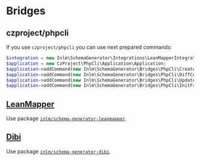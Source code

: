 
# Bridges

## czproject/phpcli

If you use `czproject/phpcli` you can use next prepared commands:

```php
$integration = new Inlm\SchemaGenerator\Integrations\LeanMapperIntegration(...);
$application = new CzProject\PhpCli\Application\Application;
$application->addCommand(new Inlm\SchemaGenerator\Bridges\PhpCli\CreateMigrationCommand($integration));
$application->addCommand(new Inlm\SchemaGenerator\Bridges\PhpCli\DiffCommand($integration));
$application->addCommand(new Inlm\SchemaGenerator\Bridges\PhpCli\UpdateDatabaseCommand($integration));
$application->addCommand(new Inlm\SchemaGenerator\Bridges\PhpCli\InitFromDatabaseCommand($integration));
```


## [LeanMapper](https://leanmapper.com/)

Use package [`inlm/schema-generator-leanmapper`](https://github.com/inlm/schema-generator-leanmapper).


## [Dibi](https://dibiphp.com/)

Use package [`inlm/schema-generator-dibi`](https://github.com/inlm/schema-generator-dibi).
